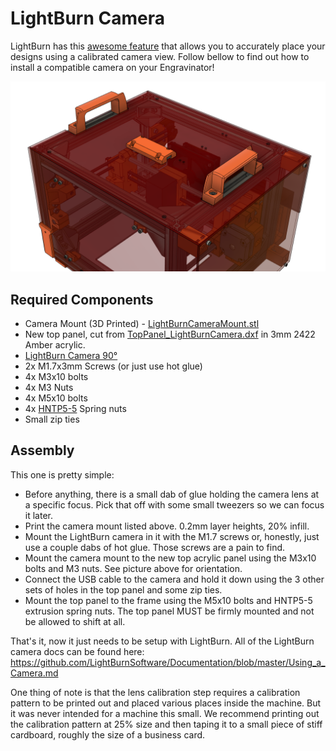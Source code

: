 # LightBurn Camera

LightBurn has this [awesome feature](https://github.com/LightBurnSoftware/Documentation/blob/master/Using_a_Camera.md) that allows you to accurately place your designs using a calibrated camera view. Follow bellow to find out how to install a compatible camera on your Engravinator!

![](img/a.png)

## Required Components

- Camera Mount (3D Printed) - [LightBurnCameraMount.stl](LightBurnCameraMount.stl)
- New top panel, cut from [TopPanel_LightBurnCamera.dxf](TopPanel_LightBurnCamera.dxf)  in 3mm 2422 Amber acrylic.
- [LightBurn Camera 90&deg;](https://lightburnsoftware.com/collections/cameras/products/lightburn-camera?variant=13886769922093)
- 2x M1.7x3mm Screws (or just use hot glue)
- 4x M3x10 bolts
- 4x M3 Nuts
- 4x M5x10 bolts
- 4x [HNTP5-5](https://us.misumi-ec.com/vona2/detail/110302247640/?HissuCode=HNTP5-5&PNSearch=HNTP5-5&KWSearch=HNTP5-5&searchFlow=results2type) Spring nuts
- Small zip ties

## Assembly

This one is pretty simple:

- Before anything, there is a small dab of glue holding the camera lens at a specific focus. Pick that off with some small tweezers so we can focus it later.
- Print the camera mount listed above. 0.2mm layer heights, 20% infill.
- Mount the LightBurn camera in it with the M1.7 screws or, honestly, just use a couple dabs of hot glue. Those screws are a pain to find.
- Mount the camera mount to the new top acrylic panel using the M3x10 bolts and M3 nuts. See picture above for orientation.
- Connect the USB cable to the camera and hold it down using the 3 other sets of holes in the top panel and some zip ties.
- Mount the top panel to the frame using the M5x10 bolts and HNTP5-5 extrusion spring nuts. The top panel MUST be firmly mounted and not be allowed to shift at all.

That's it, now it just needs to be setup with LightBurn. All of the LightBurn camera docs can be found here: https://github.com/LightBurnSoftware/Documentation/blob/master/Using_a_Camera.md

One thing of note is that the lens calibration step requires a calibration pattern to be printed out and placed various places inside the machine. But it was never intended for a machine this small. We recommend printing out the calibration pattern at 25% size and then taping it to a small piece of stiff cardboard, roughly the size of a business card.
